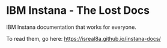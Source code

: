# IBM Instana - The Lost Docs
IBM Instana documentation that works for everyone.

To read them, go here: https://isreal8a.github.io/instana-docs/
